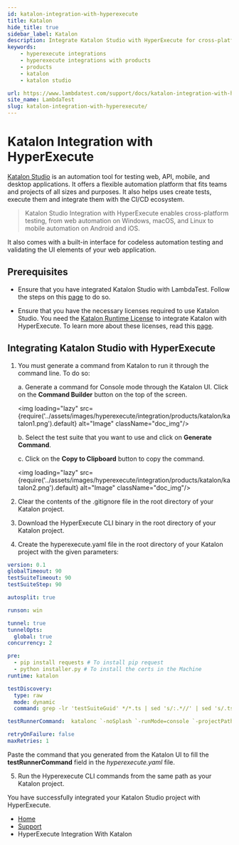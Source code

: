 ```yaml
---
id: katalon-integration-with-hyperexecute
title: Katalon
hide_title: true
sidebar_label: Katalon
description: Integrate Katalon Studio with HyperExecute for cross-platform testing! Follow our guide to perform web & mobile automation testing on multiple OS with codeless UI validation.
keywords:
    - hyperexecute integrations
    - hyperexecute integrations with products
    - products
    - katalon
    - katalon studio

url: https://www.lambdatest.com/support/docs/katalon-integration-with-hyperexecute/
site_name: LambdaTest
slug: katalon-integration-with-hyperexecute/
---
```


<script type="application/ld+json"
      dangerouslySetInnerHTML={{ __html: JSON.stringify({
       "@context": "https://schema.org",
        "@type": "BreadcrumbList",
        "itemListElement": [{
          "@type": "ListItem",
          "position": 1,
          "name": "Home",
          "item": "https://www.lambdatest.com"
        },{
          "@type": "ListItem",
          "position": 2,
          "name": "Support",
          "item": "https://www.lambdatest.com/support/docs/"
        },{
          "@type": "ListItem",
          "position": 3,
          "name": "Katalon Integration with HyperExecute",
          "item": "https://www.lambdatest.com/support/docs/katalon-integration-with-hyperexecute/"
        }]
      })
    }}
></script>

# Katalon Integration with HyperExecute

[Katalon Studio](https://www.katalon.com) is an automation tool for testing web, API, mobile, and desktop applications. It offers a flexible automation platform that fits teams and projects of all sizes and purposes. It also helps uses create tests, execute them and integrate them with the CI/CD ecosystem.

<div className="ytframe"> 
<div className="youtube" data-embed="WWLAeftaj-4">
    <div className="play-button"></div>
</div>
</div>

> Katalon Studio Integration with HyperExecute enables cross-platform testing, from web automation on Windows, macOS, and Linux to mobile automation on Android and iOS.

It also comes with a built-in interface for codeless automation testing and validating the UI elements of your web application.

## Prerequisites

-   Ensure that you have integrated Katalon Studio with LambdaTest. Follow the steps on this [page](https://www.lambdatest.com/support/docs/katalon-integration-with-lambdatest/) to do so.
    
-   Ensure that you have the necessary licenses required to use Katalon Studio. You need the [Katalon Runtime License](https://docs.katalon.com/docs/legacy/products-and-licenses/katalon-studio-enterprise-and-runtime-engine-licenses/katalon-runtime-engine-floating-license) to integrate Katalon with HyperExecute. To learn more about these licenses, read this [page](https://docs.katalon.com/docs/legacy/products-and-licenses/katalon-studio-enterprise-and-runtime-engine-licenses/license-overview).

## Integrating Katalon Studio with HyperExecute

1. You must generate a command from Katalon to run it through the command line. To do so:

   a. Generate a command for Console mode through the Katalon UI. Click on the **Command Builder** button on the top of the screen. 

   <img loading="lazy" src={require('../assets/images/hyperexecute/integration/products/katalon/katalon1.png').default} alt="Image"  className="doc_img"/>

   b. Select the test suite that you want to use and click on **Generate Command**.

   c. Click on the **Copy to Clipboard** button to copy the command.

   <img loading="lazy" src={require('../assets/images/hyperexecute/integration/products/katalon/katalon2.png').default} alt="Image"  className="doc_img"/>

2. Clear the contents of the .gitignore file in the root directory of your Katalon project. 

3. Download the HyperExecute CLI binary in the root directory of your Katalon project. 

4. Create the hyperexecute.yaml file in the root directory of your Katalon project with the given parameters:

```yaml
version: 0.1
globalTimeout: 90
testSuiteTimeout: 90
testSuiteStep: 90

autosplit: true

runson: win

tunnel: true
tunnelOpts:
  global: true
concurrency: 2

pre: 
  - pip install requests # To install pip request
  - python installer.py # To install the certs in the Machine 
runtime: katalon

testDiscovery:
  type: raw
  mode: dynamic
  command: grep -lr 'testSuiteGuid' */*.ts | sed 's/:.*//' | sed 's/.ts//g'

testRunnerCommand:  katalonc `-noSplash `-runMode=console `-projectPath="G:\foreman\Hyperexecute_Sample\Hyperexecute_Sample.prj" `-retry=0 `-testSuitePath="$test" `-browserType="firefox" `-executionProfile="default" `-apiKey="aaa9402b-6a2e-4621-a4c3-05fe356f5aad" `-`-config `-webui.autoUpdateDrivers=true

retryOnFailure: false
maxRetries: 1
```
  
Paste the command that you generated from the Katalon UI to fill the **testRunnerCommand** field in the _hyperexecute.yaml_ file.

5. Run the Hyperexecute CLI commands from the same path as your Katalon project. 


You have successfully integrated your Katalon Studio project with HyperExecute. 

<nav aria-label="breadcrumbs">
  <ul className="breadcrumbs">
    <li className="breadcrumbs__item">
      <a className="breadcrumbs__link" target="_self" href="https://www.lambdatest.com">
        Home
      </a>
    </li>
    <li className="breadcrumbs__item">
      <a className="breadcrumbs__link" target="_self" href="https://www.lambdatest.com/support/docs/">
        Support
      </a>
    </li>
    <li className="breadcrumbs__item breadcrumbs__item--active">
      <span className="breadcrumbs__link">
       HyperExecute Integration With Katalon
      </span>
    </li>
  </ul>
</nav>